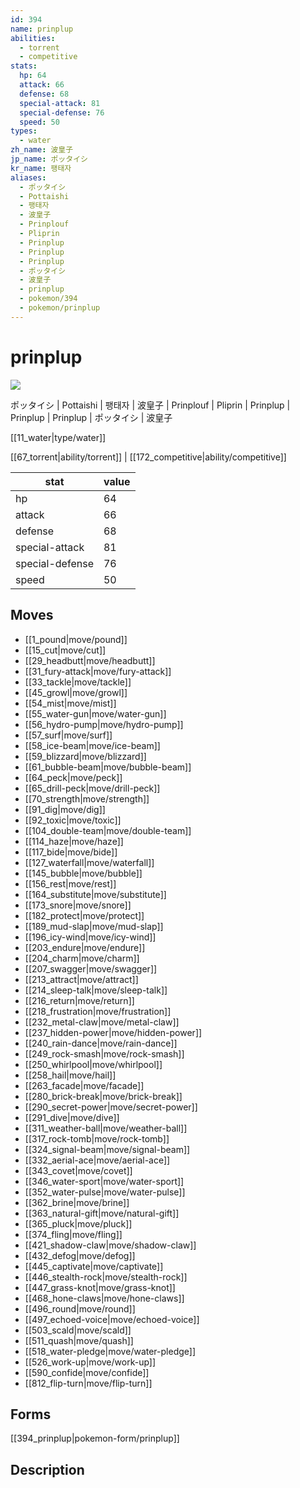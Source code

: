 ```yaml
---
id: 394
name: prinplup
abilities:
  - torrent
  - competitive
stats:
  hp: 64
  attack: 66
  defense: 68
  special-attack: 81
  special-defense: 76
  speed: 50
types:
  - water
zh_name: 波皇子
jp_name: ポッタイシ
kr_name: 팽태자
aliases:
  - ポッタイシ
  - Pottaishi
  - 팽태자
  - 波皇子
  - Prinplouf
  - Pliprin
  - Prinplup
  - Prinplup
  - Prinplup
  - ポッタイシ
  - 波皇子
  - prinplup
  - pokemon/394
  - pokemon/prinplup
---
```

# prinplup

![](https://raw.githubusercontent.com/PokeAPI/sprites/master/sprites/pokemon/394.png)

ポッタイシ | Pottaishi | 팽태자 | 波皇子 | Prinplouf | Pliprin | Prinplup | Prinplup | Prinplup | ポッタイシ | 波皇子

[[11_water|type/water]]

[[67_torrent|ability/torrent]] | [[172_competitive|ability/competitive]]

|stat|value|
|---|---|
|hp|64|
|attack|66|
|defense|68|
|special-attack|81|
|special-defense|76|
|speed|50|


## Moves

- [[1_pound|move/pound]]
- [[15_cut|move/cut]]
- [[29_headbutt|move/headbutt]]
- [[31_fury-attack|move/fury-attack]]
- [[33_tackle|move/tackle]]
- [[45_growl|move/growl]]
- [[54_mist|move/mist]]
- [[55_water-gun|move/water-gun]]
- [[56_hydro-pump|move/hydro-pump]]
- [[57_surf|move/surf]]
- [[58_ice-beam|move/ice-beam]]
- [[59_blizzard|move/blizzard]]
- [[61_bubble-beam|move/bubble-beam]]
- [[64_peck|move/peck]]
- [[65_drill-peck|move/drill-peck]]
- [[70_strength|move/strength]]
- [[91_dig|move/dig]]
- [[92_toxic|move/toxic]]
- [[104_double-team|move/double-team]]
- [[114_haze|move/haze]]
- [[117_bide|move/bide]]
- [[127_waterfall|move/waterfall]]
- [[145_bubble|move/bubble]]
- [[156_rest|move/rest]]
- [[164_substitute|move/substitute]]
- [[173_snore|move/snore]]
- [[182_protect|move/protect]]
- [[189_mud-slap|move/mud-slap]]
- [[196_icy-wind|move/icy-wind]]
- [[203_endure|move/endure]]
- [[204_charm|move/charm]]
- [[207_swagger|move/swagger]]
- [[213_attract|move/attract]]
- [[214_sleep-talk|move/sleep-talk]]
- [[216_return|move/return]]
- [[218_frustration|move/frustration]]
- [[232_metal-claw|move/metal-claw]]
- [[237_hidden-power|move/hidden-power]]
- [[240_rain-dance|move/rain-dance]]
- [[249_rock-smash|move/rock-smash]]
- [[250_whirlpool|move/whirlpool]]
- [[258_hail|move/hail]]
- [[263_facade|move/facade]]
- [[280_brick-break|move/brick-break]]
- [[290_secret-power|move/secret-power]]
- [[291_dive|move/dive]]
- [[311_weather-ball|move/weather-ball]]
- [[317_rock-tomb|move/rock-tomb]]
- [[324_signal-beam|move/signal-beam]]
- [[332_aerial-ace|move/aerial-ace]]
- [[343_covet|move/covet]]
- [[346_water-sport|move/water-sport]]
- [[352_water-pulse|move/water-pulse]]
- [[362_brine|move/brine]]
- [[363_natural-gift|move/natural-gift]]
- [[365_pluck|move/pluck]]
- [[374_fling|move/fling]]
- [[421_shadow-claw|move/shadow-claw]]
- [[432_defog|move/defog]]
- [[445_captivate|move/captivate]]
- [[446_stealth-rock|move/stealth-rock]]
- [[447_grass-knot|move/grass-knot]]
- [[468_hone-claws|move/hone-claws]]
- [[496_round|move/round]]
- [[497_echoed-voice|move/echoed-voice]]
- [[503_scald|move/scald]]
- [[511_quash|move/quash]]
- [[518_water-pledge|move/water-pledge]]
- [[526_work-up|move/work-up]]
- [[590_confide|move/confide]]
- [[812_flip-turn|move/flip-turn]]

## Forms



[[394_prinplup|pokemon-form/prinplup]]

## Description



